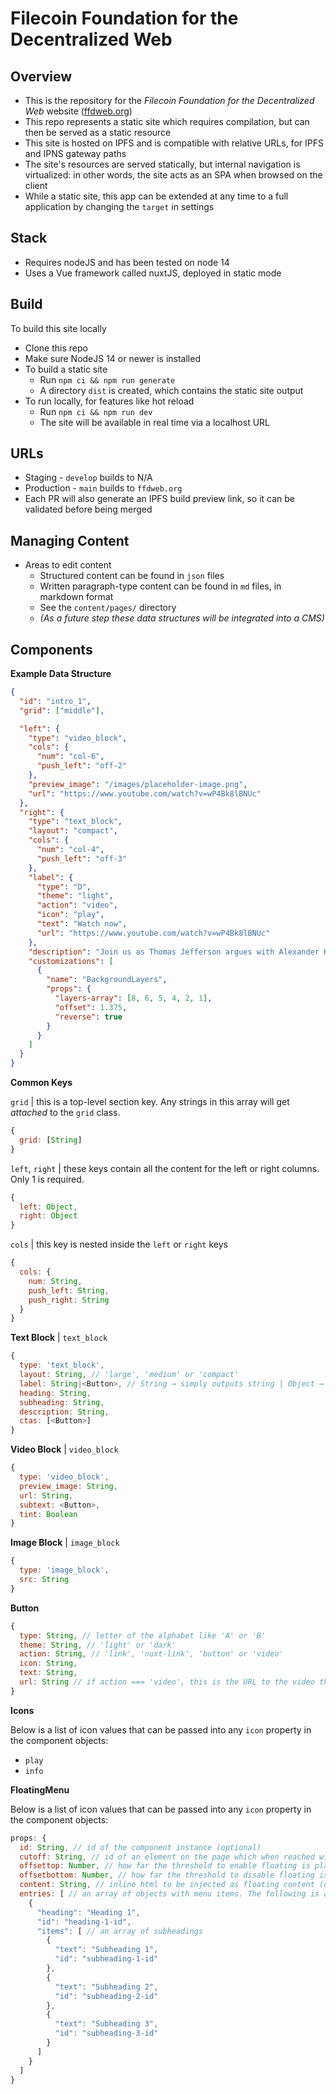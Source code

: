 # Filecoin Foundation for the Decentralized Web

## Overview

- This is the repository for the _Filecoin Foundation for the Decentralized Web_ website ([ffdweb.org](https://ffdweb.org))
- This repo represents a static site which requires compilation, but can then be served as a static resource
- This site is hosted on IPFS and is compatible with relative URLs, for IPFS and IPNS gateway paths
- The site's resources are served statically, but internal navigation is virtualized: in other words, the site acts as an SPA when browsed on the client
- While a static site, this app can be extended at any time to a full application by changing the `target` in settings

## Stack
- Requires nodeJS and has been tested on node 14
- Uses a Vue framework called nuxtJS, deployed in static mode

## Build
To build this site locally
- Clone this repo
- Make sure NodeJS 14 or newer is installed
- To build a static site
    - Run `npm ci && npm run generate`
    - A directory `dist` is created, which contains the static site output
- To run locally, for features like hot reload
    - Run `npm ci && npm run dev`
    - The site will be available in real time via a localhost URL

## URLs
- Staging - `develop` builds to N/A
- Production - `main` builds to `ffdweb.org`
- Each PR will also generate an IPFS build preview link, so it can be validated before being merged

## Managing Content
- Areas to edit content
    - Structured content can be found in `json` files
    - Written paragraph-type content can be found in `md` files, in markdown format
    - See the `content/pages/` directory
    - _(As a future step these data structures will be integrated into a CMS)_

## Components

**Example Data Structure**

```json
{
  "id": "intro_1",
  "grid": ["middle"],

  "left": {
    "type": "video_block",
    "cols": {
      "num": "col-6",
      "push_left": "off-2"
    },
    "preview_image": "/images/placeholder-image.png",
    "url": "https://www.youtube.com/watch?v=wP4Bk8lBNUc"
  },
  "right": {
    "type": "text_block",
    "layout": "compact",
    "cols": {
      "num": "col-4",
      "push_left": "off-3"
    },
    "label": {
      "type": "D",
      "theme": "light",
      "action": "video",
      "icon": "play",
      "text": "Watch now",
      "url": "https://www.youtube.com/watch?v=wP4Bk8lBNUc"
    },
    "description": "Join us as Thomas Jefferson argues with Alexander Hamilton in Washington D.C.",
    "customizations": [
      {
        "name": "BackgroundLayers",
        "props": {
          "layers-array": [8, 6, 5, 4, 2, 1],
          "offset": 1.375,
          "reverse": true
        }
      }
    ]
  }
}
```

**Common Keys**

`grid` | this is a top-level section key. Any strings in this array will get _attached_ to the `grid` class.

```js
{
  grid: [String]
}
```

`left`, `right` | these keys contain all the content for the left or right columns. Only 1 is required.

```js
{
  left: Object,
  right: Object
}
```

`cols` | this key is nested inside the `left` or `right` keys

```js
{
  cols: {
    num: String,
    push_left: String,
    push_right: String
  }
}
```

**Text Block** | `text_block`

```js
{
  type: 'text_block',
  layout: String, // 'large', 'medium' or 'compact'
  label: String|<Button>, // String → simply outputs string | Object → <Button> component is outputted
  heading: String,
  subheading: String,
  description: String,
  ctas: [<Button>]
}
```

**Video Block** | `video_block`

```js
{
  type: 'video_block',
  preview_image: String,
  url: String,
  subtext: <Button>,
  tint: Boolean
}
```

**Image Block** | `image_block`

```js
{
  type: 'image_block',
  src: String
}
```

**Button**

```js
{
  type: String, // letter of the alphabet like 'A' or 'B'
  theme: String, // 'light' or 'dark'
  action: String, // 'link', 'nuxt-link', 'button' or 'video'
  icon: String,
  text: String,
  url: String // if action === 'video', this is the URL to the video that opens in the modal
}
```

**Icons**

Below is a list of icon values that can be passed into any `icon` property in the component objects:

- `play`
- `info`

**FloatingMenu**

Below is a list of icon values that can be passed into any `icon` property in the component objects:

```js
props: {
  id: String, // id of the component instance (optional)
  cutoff: String, // id of an element on the page which when reached will cancel the floating effect (required)
  offsettop: Number, // how far the threshold to enable floating is placed in advance of the viewport top (in pixels) (optional)
  offsetbottom: Number, // how far the threshold to disable floating is placed in advance of the viewport bottom (in pixels) (optional)
  content: String, // inline html to be injected as floating content (optional)
  entries: [ // an array of objects with menu items. The following is an example of the format:
    {
      "heading": "Heading 1",
      "id": "heading-1-id",
      "items": [ // an array of subheadings
        {
          "text": "Subheading 1",
          "id": "subheading-1-id"
        },
        {
          "text": "Subheading 2",
          "id": "subheading-2-id"
        },
        {
          "text": "Subheading 3",
          "id": "subheading-3-id"
        }
      ]
    }
  ]
}
```
